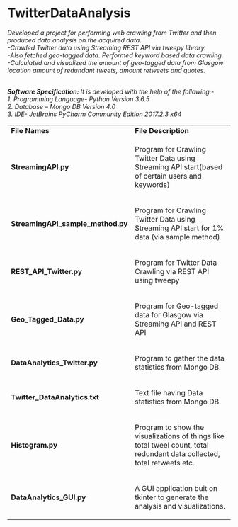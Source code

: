 <h1>TwitterDataAnalysis</h1>
<p><i>Developed a project for performing web crawling from Twitter and then produced data analysis on the acquired data.</br>
-Crawled Twitter data using Streaming REST API via tweepy library.</br>
-Also fetched geo-tagged data. Performed keyword based data crawling.</br>
-Calculated and visualized the amount of geo-tagged data from
Glasgow location  amount of redundant tweets, amount retweets
and quotes.
 <p><i></br>
<b> Software Specification: </b>
It is developed with the help of the following:-</br>
1. Programming Language- Python Version 3.6.5</br>
2. Database – Mongo DB Version 4.0</br>
3. IDE- JetBrains PyCharm Community Edition 2017.2.3 x64 </br>
  <table> 
  <tr>
    <td> <b>File Names</b></td>
    <td> <b>File Description</b></td>
  </tr>
  <tr>
    <td > <b>StreamingAPI.py</b></td>
    <td ><p>Program for Crawling Twitter Data using Streaming API start(based of certain users and keywords) </p></td>
  </tr>
  <tr>
    <td > <b>StreamingAPI_sample_method.py</b></td>
    <td ><p>Program for Crawling Twitter Data using Streaming API start for 1% data (via sample method) </p></td>
  </tr>
  <tr>
    <td ><b>REST_API_Twitter.py</b> </td>
    <td ><p>Program for Twitter Data Crawling via REST API using tweepy</p></td>
  </tr>
  <tr>
    <td ><b>Geo_Tagged_Data.py</b>   </td>
    <td ><p>Program for Geo-tagged data for Glasgow via Streaming API and REST API</p></td>
  </tr>
    <tr>
    <td ><b>DataAnalytics_Twitter.py</b>   </td>
    <td ><p>Program to gather the data statistics from Mongo DB.</p></td>
  </tr>
    <tr>
    <td ><b>Twitter_DataAnalytics.txt</b>   </td>
    <td ><p>Text file having Data statistics from Mongo DB.</p></td>
  </tr>
    <tr>
    <td ><b>Histogram.py </b>   </td>
    <td ><p>Program to show the visualizations of things like total tweel count, total redundant data collected, total retweets etc.</p></td>
  </tr>
    <tr>
    <td ><b>DataAnalytics_GUI.py </b>   </td>
    <td ><p>A GUI application buit on tkinter to generate the analysis and visualizations.</p></td>
  </tr>
</table>





 
